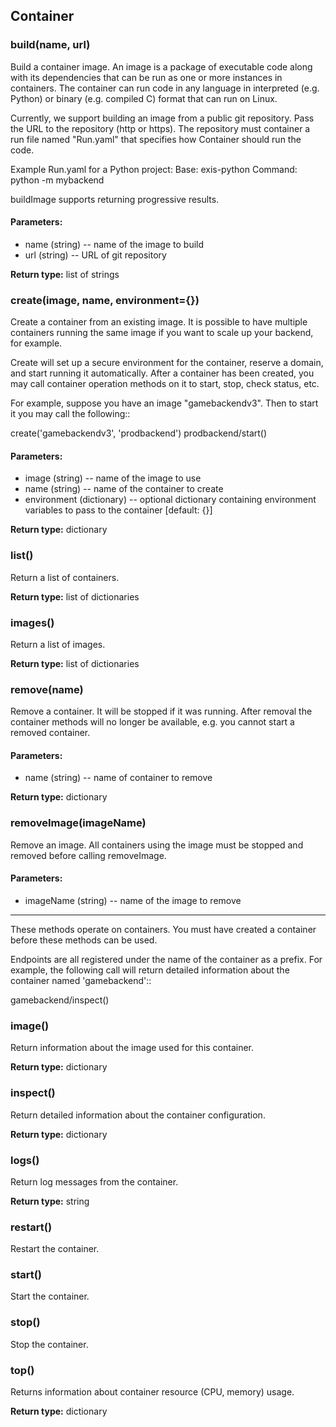 Container
---------

### build(name, url)

Build a container image. An image is a package of executable code along
with its dependencies that can be run as one or more instances in
containers.  The container can run code in any language in interpreted
(e.g. Python) or binary (e.g. compiled C) format that can run on Linux.

Currently, we support building an image from a public git repository.
Pass the URL to the repository (http or https).  The repository must
container a run file named "Run.yaml" that specifies how Container
should run the code.

Example Run.yaml for a Python project:
Base: exis-python
Command: python -m mybackend

buildImage supports returning progressive results.

#### Parameters:
 - name (string) -- name of the image to build
 - url (string) -- URL of git repository

**Return type:** list of strings

### create(image, name, environment={})

Create a container from an existing image.  It is possible to have
multiple containers running the same image if you want to scale up your
backend, for example.

Create will set up a secure environment for the container, reserve a
domain, and start running it automatically.  After a container has been
created, you may call container operation methods on it to start, stop,
check status, etc.

For example, suppose you have an image "gamebackendv3". Then to start
it you may call the following::

create('gamebackendv3', 'prodbackend')
prodbackend/start()

#### Parameters:
 - image (string) -- name of the image to use
 - name (string) -- name of the container to create
 - environment (dictionary) -- optional dictionary containing environment variables to pass to the container [default: {}]

**Return type:** dictionary

### list()

Return a list of containers.

**Return type:** list of dictionaries

### images()

Return a list of images.

**Return type:** list of dictionaries

### remove(name)

Remove a container. It will be stopped if it was running. After removal
the container methods will no longer be available, e.g. you cannot
start a removed container.

#### Parameters:
 - name (string) -- name of container to remove

**Return type:** dictionary

### removeImage(imageName)

Remove an image.  All containers using the image must be stopped and
removed before calling removeImage.

#### Parameters:
 - imageName (string) -- name of the image to remove


* * *

These methods operate on containers.  You must have created a container
before these methods can be used.

Endpoints are all registered under the name of the container as a prefix.
For example, the following call will return detailed information about the
container named 'gamebackend'::

gamebackend/inspect()

### image()

Return information about the image used for this container.

**Return type:** dictionary

### inspect()

Return detailed information about the container configuration.

**Return type:** dictionary

### logs()

Return log messages from the container.

**Return type:** string

### restart()

Restart the container.

### start()

Start the container.

### stop()

Stop the container.

### top()

Returns information about container resource (CPU, memory) usage.

**Return type:** dictionary

